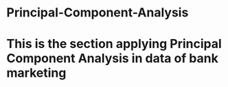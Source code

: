 # Principal-Component-Analysis
# This is the section applying Principal Component Analysis in data of bank marketing
